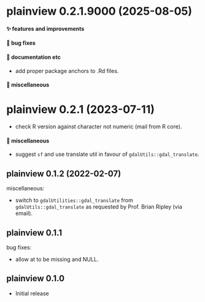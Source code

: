 # plainview 0.2.1.9000 (2025-08-05)

#### ✨ features and improvements

#### 🐛 bug fixes

#### 💬 documentation etc

  * add proper package anchors to .Rd files.

#### 🍬 miscellaneous


# plainview 0.2.1 (2023-07-11)

  * check R version against character not numeric (mail from R core).

#### 🍬 miscellaneous

  * suggest `sf` and use translate util in favour of `gdalUtils::gdal_translate`.

## plainview 0.1.2 (2022-02-07)

miscellaneous:

  * switch to `gdalUtilities::gdal_translate` from `gdalUtils::gdal_translate` as requested by Prof. Brian Ripley (via email).

## plainview 0.1.1

bug fixes:

  * allow at to be missing and NULL.

## plainview 0.1.0

* Initial release

